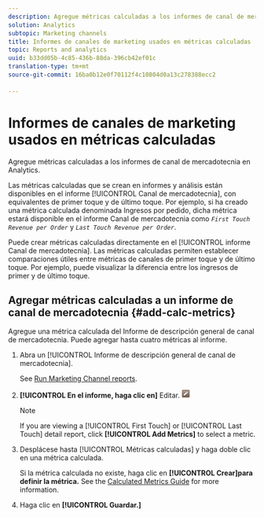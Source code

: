 ```yaml
---
description: Agregue métricas calculadas a los informes de canal de mercadotecnia en Analytics.
solution: Analytics
subtopic: Marketing channels
title: Informes de canales de marketing usados en métricas calculadas
topic: Reports and analytics
uuid: b33dd05b-4c85-436b-88da-396cb42ef01c
translation-type: tm+mt
source-git-commit: 16ba0b12e0f70112f4c10804d0a13c278388ecc2

---
```



# Informes de canales de marketing usados en métricas calculadas

Agregue métricas calculadas a los informes de canal de mercadotecnia en Analytics.

Las métricas calculadas que se crean en informes y análisis están disponibles en el informe [!UICONTROL Canal de mercadotecnia], con equivalentes de primer toque y de último toque. Por ejemplo, si ha creado una métrica calculada denominada Ingresos por pedido, dicha métrica estará disponible en el informe Canal de mercadotecnia como *`First Touch Revenue per Order`* y *`Last Touch Revenue per Order`*.

Puede crear métricas calculadas directamente en el [!UICONTROL informe Canal de mercadotecnia]. Las métricas calculadas permiten establecer comparaciones útiles entre métricas de canales de primer toque y de último toque. Por ejemplo, puede visualizar la diferencia entre los ingresos de primer y de último toque.

## Agregar métricas calculadas a un informe de canal de mercadotecnia {#add-calc-metrics}

Agregue una métrica calculada del Informe de descripción general de canal de mercadotecnia. Puede agregar hasta cuatro métricas al informe.

1. Abra un [!UICONTROL Informe de descripción general de canal de mercadotecnia].

   See [Run Marketing Channel reports](/help/components/c-marketing-channels/t-reports-sc.md).

1. **[!UICONTROL En el informe, haga clic en]** Editar. ![](assets/metric_edit_icon.png)

   >[!NOTE]
   >
   >If you are viewing a [!UICONTROL First Touch] or [!UICONTROL Last Touch] detail report, click **[!UICONTROL Add Metrics]** to select a metric.

1. Desplácese hasta [!UICONTROL Métricas calculadas] y haga doble clic en una métrica calculada.

   Si la métrica calculada no existe, haga clic en **[!UICONTROL Crear]para definir la métrica.** See the [Calculated Metrics Guide](https://marketing.adobe.com/resources/help/en_US/analytics/calcmetrics/) for more information.
1. Haga clic en **[!UICONTROL Guardar.]**
